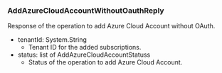 ### AddAzureCloudAccountWithoutOauthReply
Response of the operation to add Azure Cloud Account without OAuth.

- tenantId: System.String
  - Tenant ID for the added subscriptions.
- status: list of AddAzureCloudAccountStatuss
  - Status of the operation to add Azure Cloud Account.
